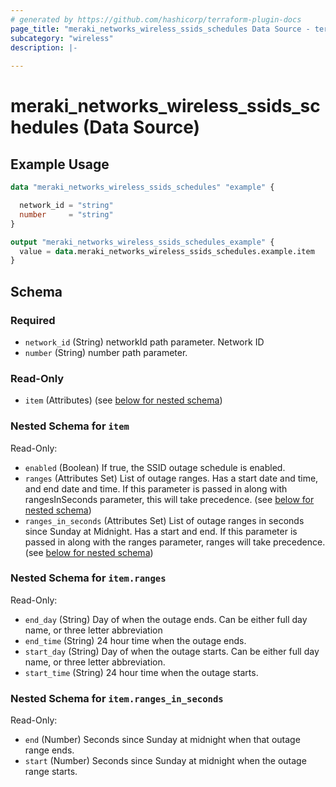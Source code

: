```yaml
---
# generated by https://github.com/hashicorp/terraform-plugin-docs
page_title: "meraki_networks_wireless_ssids_schedules Data Source - terraform-provider-meraki"
subcategory: "wireless"
description: |-
  
---
```


# meraki_networks_wireless_ssids_schedules (Data Source)



## Example Usage

```terraform
data "meraki_networks_wireless_ssids_schedules" "example" {

  network_id = "string"
  number     = "string"
}

output "meraki_networks_wireless_ssids_schedules_example" {
  value = data.meraki_networks_wireless_ssids_schedules.example.item
}
```

<!-- schema generated by tfplugindocs -->
## Schema

### Required

- `network_id` (String) networkId path parameter. Network ID
- `number` (String) number path parameter.

### Read-Only

- `item` (Attributes) (see [below for nested schema](#nestedatt--item))

<a id="nestedatt--item"></a>
### Nested Schema for `item`

Read-Only:

- `enabled` (Boolean) If true, the SSID outage schedule is enabled.
- `ranges` (Attributes Set) List of outage ranges. Has a start date and time, and end date and time. If this parameter is passed in along with rangesInSeconds parameter, this will take precedence. (see [below for nested schema](#nestedatt--item--ranges))
- `ranges_in_seconds` (Attributes Set) List of outage ranges in seconds since Sunday at Midnight. Has a start and end. If this parameter is passed in along with the ranges parameter, ranges will take precedence. (see [below for nested schema](#nestedatt--item--ranges_in_seconds))

<a id="nestedatt--item--ranges"></a>
### Nested Schema for `item.ranges`

Read-Only:

- `end_day` (String) Day of when the outage ends. Can be either full day name, or three letter abbreviation
- `end_time` (String) 24 hour time when the outage ends.
- `start_day` (String) Day of when the outage starts. Can be either full day name, or three letter abbreviation.
- `start_time` (String) 24 hour time when the outage starts.


<a id="nestedatt--item--ranges_in_seconds"></a>
### Nested Schema for `item.ranges_in_seconds`

Read-Only:

- `end` (Number) Seconds since Sunday at midnight when that outage range ends.
- `start` (Number) Seconds since Sunday at midnight when the outage range starts.
